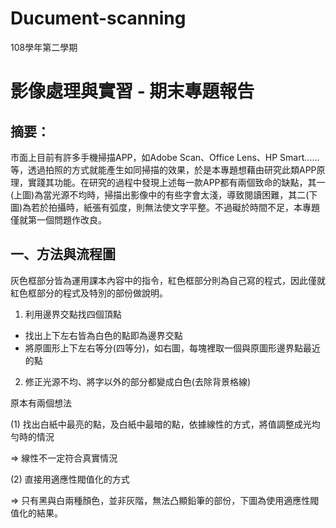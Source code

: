 # Ducument-scanning
108學年第二學期
# 影像處理與實習 - 期末專題報告
## 摘要：
市面上目前有許多手機掃描APP，如Adobe Scan、Office Lens、HP Smart……等，透過拍照的方式就能產生如同掃描的效果，於是本專題想藉由研究此類APP原理，實踐其功能。在研究的過程中發現上述每一款APP都有兩個致命的缺點，其一(上圖)為當光源不均時，掃描出影像中的有些字會太淺，導致閱讀困難，其二(下圖)為若於拍攝時，紙張有弧度，則無法使文字平整。不過礙於時間不足，本專題僅就第一個問題作改良。
## 一、方法與流程圖

灰色框部分皆為運用課本內容中的指令，紅色框部分則為自己寫的程式，因此僅就紅色框部分的程式及特別的部份做說明。
1. 利用邊界交點找四個頂點
  * 找出上下左右皆為白色的點即為邊界交點
  * 將原圖形上下左右等分(四等分)，如右圖，每塊裡取一個與原圖形邊界點最近的點


2. 修正光源不均、將字以外的部分都變成白色(去除背景格線)

 原本有兩個想法

 (1)	找出白紙中最亮的點，及白紙中最暗的點，依據線性的方式，將值調整成光均勻時的情況 

 => 線性不一定符合真實情況

 (2)	直接用適應性閥值化的方式 

 => 只有黑與白兩種顏色，並非灰階，無法凸顯鉛筆的部份，下圖為使用適應性閥值化的結果。
